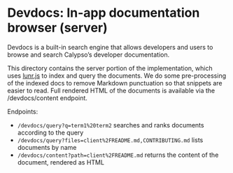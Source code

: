 # Devdocs: In-app documentation browser (server)

Devdocs is a built-in search engine that allows developers and users to browse and search Calypso’s developer documentation.

This directory contains the server portion of the implementation, which uses [lunr.js](http://lunrjs.com/) to index and query the documents. We do some pre-processing of the indexed docs to remove Markdown punctuation so that snippets are easier to read. Full rendered HTML of the documents is available via the /devdocs/content endpoint.

Endpoints:

* `/devdocs/query?q=term1%20term2` searches and ranks documents according to the query
* `/devdocs/query?files=client%2FREADME.md,CONTRIBUTING.md` lists documents by name
* `/devdocs/content?path=client%2FREADME.md` returns the content of the document, rendered as HTML
